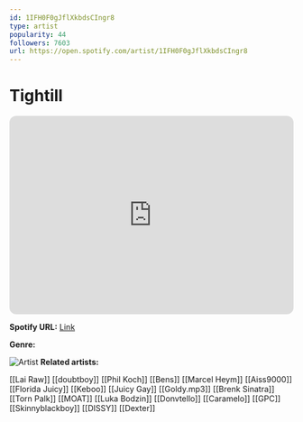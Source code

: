 ```yaml
---
id: 1IFH0F0gJflXkbdsCIngr8
type: artist
popularity: 44
followers: 7603
url: https://open.spotify.com/artist/1IFH0F0gJflXkbdsCIngr8
---
```

# Tightill

<iframe style="border-radius:12px" src="https://open.spotify.com/embed/artist/1IFH0F0gJflXkbdsCIngr8" width="100%" height="352" frameBorder="0" allowfullscreen="" allow="autoplay; clipboard-write; encrypted-media; fullscreen; picture-in-picture" loading="lazy"></iframe>

**Spotify URL:** [Link](https://open.spotify.com/artist/1IFH0F0gJflXkbdsCIngr8)

**Genre:** 

![Artist](https://i.scdn.co/image/ab6761610000e5ebac8974d51016676366760e53)
**Related artists:**

[[Lai Raw]]
[[doubtboy]]
[[Phil Koch]]
[[Bens]]
[[Marcel Heym]]
[[Aiss9000]]
[[Florida Juicy]]
[[Keboo]]
[[Juicy Gay]]
[[Goldy.mp3]]
[[Brenk Sinatra]]
[[Torn Palk]]
[[MOAT]]
[[Luka Bodzin]]
[[Donvtello]]
[[Caramelo]]
[[GPC]]
[[Skinnyblackboy]]
[[DISSY]]
[[Dexter]]
